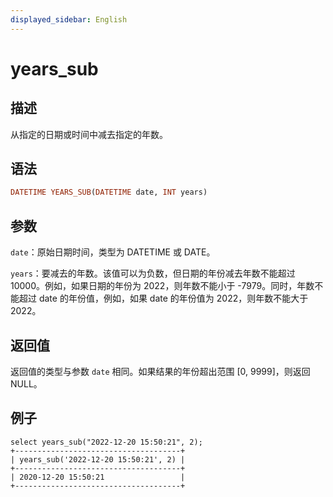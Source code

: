 ```yaml
---
displayed_sidebar: English
---
```


# years_sub

## 描述

从指定的日期或时间中减去指定的年数。

## 语法

```Haskell
DATETIME YEARS_SUB(DATETIME date, INT years)
```

## 参数

`date`：原始日期时间，类型为 DATETIME 或 DATE。


`years`：要减去的年数。该值可以为负数，但日期的年份减去年数不能超过 10000。例如，如果日期的年份为 2022，则年数不能小于 -7979。同时，年数不能超过 date 的年份值，例如，如果 date 的年份值为 2022，则年数不能大于 2022。


## 返回值

返回值的类型与参数 `date` 相同。如果结果的年份超出范围 [0, 9999]，则返回 NULL。

## 例子

```Plain Text
select years_sub("2022-12-20 15:50:21", 2);
+-------------------------------------+
| years_sub('2022-12-20 15:50:21', 2) |
+-------------------------------------+
| 2020-12-20 15:50:21                 |
+-------------------------------------+